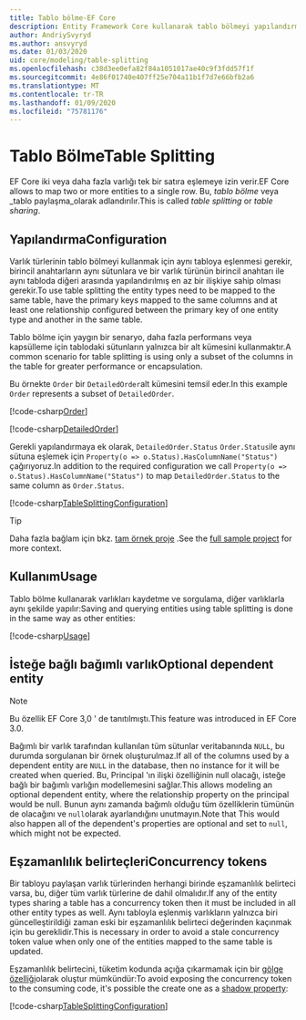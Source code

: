 ```yaml
---
title: Tablo bölme-EF Core
description: Entity Framework Core kullanarak tablo bölmeyi yapılandırma
author: AndriySvyryd
ms.author: ansvyryd
ms.date: 01/03/2020
uid: core/modeling/table-splitting
ms.openlocfilehash: c38d3ee0efa82f84a1051017ae40c9f3fdd57f1f
ms.sourcegitcommit: 4e86f01740e407ff25e704a11b1f7d7e66bfb2a6
ms.translationtype: MT
ms.contentlocale: tr-TR
ms.lasthandoff: 01/09/2020
ms.locfileid: "75781176"
---
```

# <a name="table-splitting"></a><span data-ttu-id="d3ad0-103">Tablo Bölme</span><span class="sxs-lookup"><span data-stu-id="d3ad0-103">Table Splitting</span></span>

<span data-ttu-id="d3ad0-104">EF Core iki veya daha fazla varlığı tek bir satıra eşlemeye izin verir.</span><span class="sxs-lookup"><span data-stu-id="d3ad0-104">EF Core allows to map two or more entities to a single row.</span></span> <span data-ttu-id="d3ad0-105">Bu, _tablo bölme_ veya _tablo paylaşma_olarak adlandırılır.</span><span class="sxs-lookup"><span data-stu-id="d3ad0-105">This is called _table splitting_ or _table sharing_.</span></span>

## <a name="configuration"></a><span data-ttu-id="d3ad0-106">Yapılandırma</span><span class="sxs-lookup"><span data-stu-id="d3ad0-106">Configuration</span></span>

<span data-ttu-id="d3ad0-107">Varlık türlerinin tablo bölmeyi kullanmak için aynı tabloya eşlenmesi gerekir, birincil anahtarların aynı sütunlara ve bir varlık türünün birincil anahtarı ile aynı tabloda diğeri arasında yapılandırılmış en az bir ilişkiye sahip olması gerekir.</span><span class="sxs-lookup"><span data-stu-id="d3ad0-107">To use table splitting the entity types need to be mapped to the same table, have the primary keys mapped to the same columns and at least one relationship configured between the primary key of one entity type and another in the same table.</span></span>

<span data-ttu-id="d3ad0-108">Tablo bölme için yaygın bir senaryo, daha fazla performans veya kapsülleme için tablodaki sütunların yalnızca bir alt kümesini kullanmaktır.</span><span class="sxs-lookup"><span data-stu-id="d3ad0-108">A common scenario for table splitting is using only a subset of the columns in the table for greater performance or encapsulation.</span></span>

<span data-ttu-id="d3ad0-109">Bu örnekte `Order` bir `DetailedOrder`alt kümesini temsil eder.</span><span class="sxs-lookup"><span data-stu-id="d3ad0-109">In this example `Order` represents a subset of `DetailedOrder`.</span></span>

[!code-csharp[Order](../../../samples/core/Modeling/TableSplitting/Order.cs?name=Order)]

[!code-csharp[DetailedOrder](../../../samples/core/Modeling/TableSplitting/DetailedOrder.cs?name=DetailedOrder)]

<span data-ttu-id="d3ad0-110">Gerekli yapılandırmaya ek olarak, `DetailedOrder.Status` `Order.Status`ile aynı sütuna eşlemek için `Property(o => o.Status).HasColumnName("Status")` çağırıyoruz.</span><span class="sxs-lookup"><span data-stu-id="d3ad0-110">In addition to the required configuration we call `Property(o => o.Status).HasColumnName("Status")` to map `DetailedOrder.Status` to the same column as `Order.Status`.</span></span>

[!code-csharp[TableSplittingConfiguration](../../../samples/core/Modeling/TableSplitting/TableSplittingContext.cs?name=TableSplitting)]

> [!TIP]
> <span data-ttu-id="d3ad0-111">Daha fazla bağlam için bkz. [tam örnek proje](https://github.com/aspnet/EntityFramework.Docs/tree/master/samples/core/Modeling/TableSplitting) .</span><span class="sxs-lookup"><span data-stu-id="d3ad0-111">See the [full sample project](https://github.com/aspnet/EntityFramework.Docs/tree/master/samples/core/Modeling/TableSplitting) for more context.</span></span>

## <a name="usage"></a><span data-ttu-id="d3ad0-112">Kullanım</span><span class="sxs-lookup"><span data-stu-id="d3ad0-112">Usage</span></span>

<span data-ttu-id="d3ad0-113">Tablo bölme kullanarak varlıkları kaydetme ve sorgulama, diğer varlıklarla aynı şekilde yapılır:</span><span class="sxs-lookup"><span data-stu-id="d3ad0-113">Saving and querying entities using table splitting is done in the same way as other entities:</span></span>

[!code-csharp[Usage](../../../samples/core/Modeling/TableSplitting/Program.cs?name=Usage)]

## <a name="optional-dependent-entity"></a><span data-ttu-id="d3ad0-114">İsteğe bağlı bağımlı varlık</span><span class="sxs-lookup"><span data-stu-id="d3ad0-114">Optional dependent entity</span></span>

> [!NOTE]
> <span data-ttu-id="d3ad0-115">Bu özellik EF Core 3,0 ' de tanıtılmıştı.</span><span class="sxs-lookup"><span data-stu-id="d3ad0-115">This feature was introduced in EF Core 3.0.</span></span>

<span data-ttu-id="d3ad0-116">Bağımlı bir varlık tarafından kullanılan tüm sütunlar veritabanında `NULL`, bu durumda sorgulanan bir örnek oluşturulmaz.</span><span class="sxs-lookup"><span data-stu-id="d3ad0-116">If all of the columns used by a dependent entity are `NULL` in the database, then no instance for it will be created when queried.</span></span> <span data-ttu-id="d3ad0-117">Bu, Principal 'ın ilişki özelliğinin null olacağı, isteğe bağlı bir bağımlı varlığın modellemesini sağlar.</span><span class="sxs-lookup"><span data-stu-id="d3ad0-117">This allows modeling an optional dependent entity, where the relationship property on the principal would be null.</span></span> <span data-ttu-id="d3ad0-118">Bunun aynı zamanda bağımlı olduğu tüm özelliklerin tümünün de olacağını ve `null`olarak ayarlandığını unutmayın.</span><span class="sxs-lookup"><span data-stu-id="d3ad0-118">Note that This would also happen all of the dependent's properties are optional and set to `null`, which might not be expected.</span></span>

## <a name="concurrency-tokens"></a><span data-ttu-id="d3ad0-119">Eşzamanlılık belirteçleri</span><span class="sxs-lookup"><span data-stu-id="d3ad0-119">Concurrency tokens</span></span>

<span data-ttu-id="d3ad0-120">Bir tabloyu paylaşan varlık türlerinden herhangi birinde eşzamanlılık belirteci varsa, bu, diğer tüm varlık türlerine de dahil olmalıdır.</span><span class="sxs-lookup"><span data-stu-id="d3ad0-120">If any of the entity types sharing a table has a concurrency token then it must be included in all other entity types as well.</span></span> <span data-ttu-id="d3ad0-121">Aynı tabloyla eşlenmiş varlıkların yalnızca biri güncelleştirildiği zaman eski bir eşzamanlılık belirteci değerinden kaçınmak için bu gereklidir.</span><span class="sxs-lookup"><span data-stu-id="d3ad0-121">This is necessary in order to avoid a stale concurrency token value when only one of the entities mapped to the same table is updated.</span></span>

<span data-ttu-id="d3ad0-122">Eşzamanlılık belirtecini, tüketim kodunda açığa çıkarmamak için bir [gölge özelliği](xref:core/modeling/shadow-properties)olarak oluştur mümkündür:</span><span class="sxs-lookup"><span data-stu-id="d3ad0-122">To avoid exposing the concurrency token to the consuming code, it's possible the create one as a [shadow property](xref:core/modeling/shadow-properties):</span></span>

[!code-csharp[TableSplittingConfiguration](../../../samples/core/Modeling/TableSplitting/TableSplittingContext.cs?name=ConcurrencyToken&highlight=2)]
